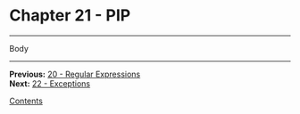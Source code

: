 # Chapter 21 - PIP

---

Body

---

**Previous:** [20 - Regular Expressions](./20-regex.md)  
**Next:** [22 - Exceptions](./22-exceptions.md)

[Contents](./readme.md)